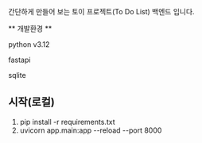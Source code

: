 간단하게 만들어 보는 토이 프로젝트(To Do List) 백엔드 입니다.

** 개발환경 **

python v3.12

fastapi

sqlite

## 시작(로컬)

1. pip install -r requirements.txt
2. uvicorn app.main:app --reload --port 8000
